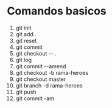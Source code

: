# Comandos basicos 

1. git init
2. git add .
3. git reset
4. git commit 
5. git checkout -- .
6. git log
7. git commit --amend
8. git checkout -b rama-heroes
9. git checkout master
10. git branch -d rama-heroes
11. git push
12. git commit -am 